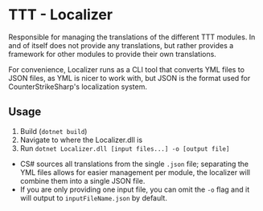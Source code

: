 ﻿# TTT - Localizer

Responsible for managing the translations of the different TTT modules.
In and of itself does not provide any translations, but rather provides a framework for other modules to provide their
own translations.

For convenience, Localizer runs as a CLI tool that converts YML files to JSON files, as YML is nicer to work with, but
JSON is the format used for CounterStrikeSharp's localization system.

## Usage

1. Build (`dotnet build`)
2. Navigate to where the Localizer.dll is
3. Run `dotnet Localizer.dll [input files...] -o [output file]`

- CS# sources all translations from the single `.json` file; separating the YML files allows for easier management per
  module, the localizer will combine them into a single JSON file.
- If you are only providing one input file, you can omit the `-o` flag and it will output to `inputFileName.json` by
  default.
